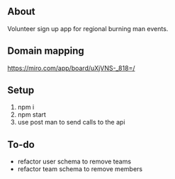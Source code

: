 ## About
Volunteer sign up app for regional burning man events.

## Domain mapping
https://miro.com/app/board/uXjVNS-_818=/

## Setup
1. npm i
2. npm start 
2. use post man to send calls to the api

## To-do
* refactor user schema to remove teams
* refactor team schema to remove members